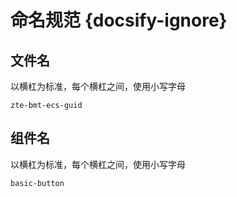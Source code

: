 # 命名规范 {docsify-ignore}

## 文件名
以横杠为标准，每个横杠之间，使用小写字母

`zte-bmt-ecs-guid`

## 组件名
以横杠为标准，每个横杠之间，使用小写字母 

`basic-button`
